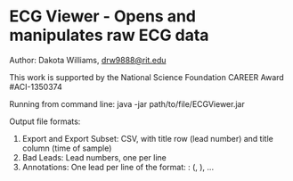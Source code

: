 ECG Viewer - Opens and manipulates raw ECG data
===============================================
Author: Dakota Williams, drw9888@rit.edu

This work is supported by the National Science Foundation CAREER Award #ACI-1350374 

Running from command line: java -jar path/to/file/ECGViewer.jar

Output file formats:
1. Export and Export Subset: CSV, with title row (lead number) and title column (time of sample)
2. Bad Leads: Lead numbers, one per line
3. Annotations: One lead per line of the format:
			<lead number>: (<annotation type>, <location>), <more annotations> ...
